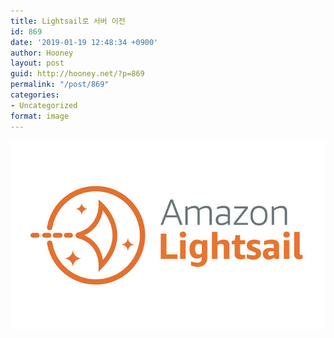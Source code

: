 ```yaml
---
title: Lightsail로 서버 이전
id: 869
date: '2019-01-19 12:48:34 +0900'
author: Hooney
layout: post
guid: http://hooney.net/?p=869
permalink: "/post/869"
categories:
- Uncategorized
format: image
---
```


![Amazon](/assets/img/lightsail.jpeg)

